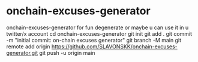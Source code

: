 # onchain-excuses-generator
onchain-excuses-generator for fun degenerate or maybe u can use it in u twitter/x account
cd onchain-excuses-generator
git init
git add .
git commit -m "initial commit: on-chain excuses generator"
git branch -M main
git remote add origin https://github.com/SLAVONSKK/onchain-excuses-generator.git
git push -u origin main
